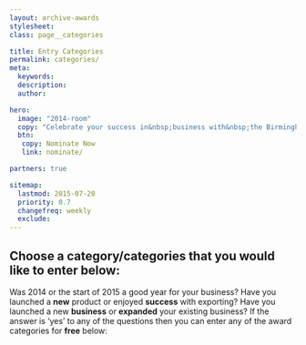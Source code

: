 ```yaml
---
layout: archive-awards
stylesheet:
class: page__categories

title: Entry Categories
permalink: categories/
meta:
  keywords:
  description:
  author:

hero:
  image: "2014-room"
  copy: "Celebrate your success in&nbsp;business with&nbsp;the Birmingham&nbsp;Post"
  btn:
   copy: Nominate Now
   link: nominate/

partners: true

sitemap:
  lastmod: 2015-07-20
  priority: 0.7
  changefreq: weekly
  exclude:
---
```


## Choose a category/categories that you would like to enter below:

Was 2014 or the start of 2015 a good year for your business? Have you launched a **new** product or enjoyed **success** with exporting? Have you launched a new **business** or **expanded** your existing business? If the answer is &lsquo;yes&rsquo; to any of the questions then you can enter any of the award categories for **free** below:
